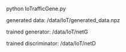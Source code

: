 python IoTrafficGene.py

generated data: /data/IoT/generated_data.npz

trained generator: /data/IoT/netG

trained discriminator: /data/IoT/netD
